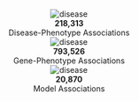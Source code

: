 <div class="data-section">
  <div class="row">
    <div class="col-sm">
      <router-link
        to="/analytics"
        class="btn btn-link"
        role="button">
        <img
          style="max-height:35px;"
          src="@/assets/img/icon-diseases.png"
          alt="disease">
      </router-link>
      <span class="network-name"><br><b>218,313</b><br>Disease-Phenotype Associations</span>
    </div>
    <div class="col-sm">
      <router-link
        to="/analytics"
        class="btn btn-link"
        role="button">
        <img
          style="max-height:35px;"
          src="@/assets/img/icon-genes.png"
          alt="disease">
      </router-link>
      <span class="network-name"><br><b>793,526</b><br>Gene-Phenotype Associations</span>
    </div>
    <div class="col-sm">
      <router-link
        to="/analytics"
        class="btn btn-link"
        role="button">
        <img
          style="max-height:35px;"
          src="@/assets/img/icon-models.png"
          alt="disease">
      </router-link>
      <span class="network-name"><br><b>20,870</b><br>Model Associations</span>
    </div>
  </div>
</div>


<style lang="scss">
@import "~@/style/variables";

.data-section {
  padding-top: 50px;
  padding-bottom: 50px;
  background: $home-section-dark-bg;
  text-align: center;
}
</style>
